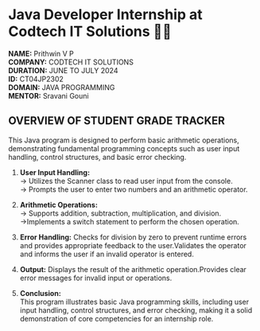 # Java Developer Internship at Codtech IT Solutions 👨‍💻
**NAME:** Prithwin V P                                                                                                                                  
**COMPANY:** CODTECH IT SOLUTIONS                                                                                                                        
**DURATION:** JUNE TO JULY 2024                                                                                                                                
**ID:** CT04JP2302                                                                                                                                         
**DOMAIN:** JAVA PROGRAMMING                                                                                                                                  
**MENTOR:** Sravani Gouni


## OVERVIEW OF STUDENT GRADE TRACKER

This Java program is designed to perform basic arithmetic operations, demonstrating fundamental programming concepts such as user input handling, control structures, and basic error checking.

1.  **User Input Handling:**                                                                                                                                        
         -> Utilizes the Scanner class to read user input from the console.                                                                                         
         -> Prompts the user to enter two numbers and an arithmetic operator.                                                                                         
3.  **Arithmetic Operations:**                                                                                                                                              
         -> Supports addition, subtraction, multiplication, and division.                                                                                                                                    
         ->Implements a switch statement to perform the chosen operation.                                                                                                          
        
4.  **Error Handling:**
          Checks for division by zero to prevent runtime errors and provides appropriate feedback to the user.Validates the operator and informs the user if an invalid operator is entered.
5.  **Output:**
          Displays the result of the arithmetic operation.Provides clear error messages for invalid input or operations.

6. **Conclusion:**   
              This program illustrates basic Java programming skills, including user input handling, control structures, and error checking, making it a solid demonstration of core competencies for an internship role.




